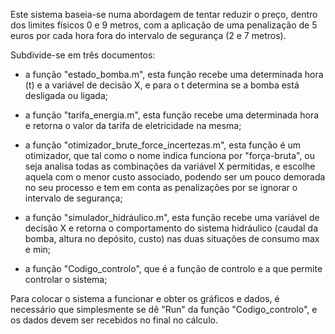   Este sistema baseia-se numa abordagem de tentar reduzir o preço, dentro dos limites físicos 0 e 9 metros, 
com a aplicação de uma penalização de 5 euros por cada hora fora do intervalo de segurança (2 e 7 metros).
  
  Subdivide-se em três documentos:
    
  - a função "estado_bomba.m", esta função recebe uma determinada hora (t) e a variável de decisão X, e para o t determina se a bomba está desligada ou ligada;
    
  - a função "tarifa_energia.m", esta função recebe uma determinada hora e retorna o valor da tarifa de eletricidade na mesma;
    
  - a função "otimizador_brute_force_incertezas.m", esta função é um otimizador, que tal como o nome indica funciona por "força-bruta", 
ou seja analisa todas as combinações da variável X permitidas, e escolhe aquela com o menor custo associado, podendo ser um pouco demorada no seu processo
e tem em conta as penalizações por se ignorar o intervalo de segurança;

  - a função "simulador_hidráulico.m", esta função recebe uma variável de decisão X e retorna o comportamento do sistema hidráulico (caudal da bomba, altura no depósito, custo)
nas duas situações de consumo max e min;

  - a função "Codigo_controlo", que é a função de controlo e a que permite controlar o sistema;


   Para colocar o sistema a funcionar e obter os gráficos e dados, é necessário que simplesmente se dê "Run" da função "Codigo_controlo", e os dados devem ser recebidos no final no cálculo.
